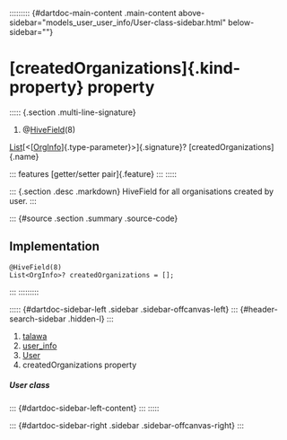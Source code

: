 ::::::::: {#dartdoc-main-content .main-content above-sidebar="models_user_user_info/User-class-sidebar.html" below-sidebar=""}
<div>

# [createdOrganizations]{.kind-property} property

</div>

::::: {.section .multi-line-signature}
<div>

1.  @[HiveField](https://pub.dev/documentation/hive/2.2.3/hive/HiveField-class.html)(8)

</div>

[List](https://api.flutter.dev/flutter/dart-core/List-class.html)[\<[[OrgInfo](../../models_organization_org_info/OrgInfo-class.html)]{.type-parameter}\>]{.signature}?
[createdOrganizations]{.name}

::: features
[getter/setter pair]{.feature}
:::
:::::

::: {.section .desc .markdown}
HiveField for all organisations created by user.
:::

::: {#source .section .summary .source-code}
## Implementation

``` language-dart
@HiveField(8)
List<OrgInfo>? createdOrganizations = [];
```
:::
:::::::::

::::: {#dartdoc-sidebar-left .sidebar .sidebar-offcanvas-left}
::: {#header-search-sidebar .hidden-l}
:::

1.  [talawa](../../index.html)
2.  [user_info](../../models_user_user_info/)
3.  [User](../../models_user_user_info/User-class.html)
4.  createdOrganizations property

##### User class

::: {#dartdoc-sidebar-left-content}
:::
:::::

::: {#dartdoc-sidebar-right .sidebar .sidebar-offcanvas-right}
:::
